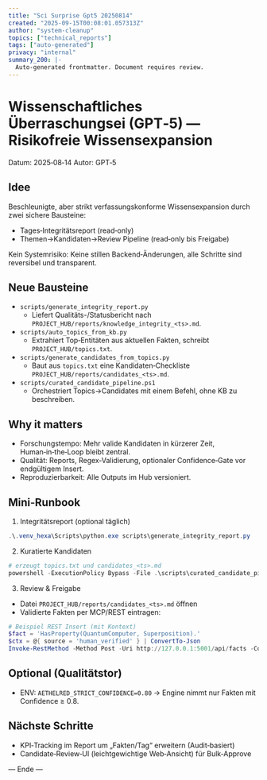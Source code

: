 ```yaml
---
title: "Sci Surprise Gpt5 20250814"
created: "2025-09-15T00:08:01.057313Z"
author: "system-cleanup"
topics: ["technical_reports"]
tags: ["auto-generated"]
privacy: "internal"
summary_200: |-
  Auto-generated frontmatter. Document requires review.
---
```


# Wissenschaftliches Überraschungsei (GPT‑5) — Risikofreie Wissensexpansion

Datum: 2025‑08‑14
Autor: GPT‑5

## Idee
Beschleunigte, aber strikt verfassungskonforme Wissensexpansion durch zwei sichere Bausteine:
- Tages‑Integritätsreport (read‑only)
- Themen→Kandidaten→Review Pipeline (read‑only bis Freigabe)

Kein Systemrisiko: Keine stillen Backend‑Änderungen, alle Schritte sind reversibel und transparent.

## Neue Bausteine
- `scripts/generate_integrity_report.py`
  - Liefert Qualitäts-/Statusbericht nach `PROJECT_HUB/reports/knowledge_integrity_<ts>.md`.
- `scripts/auto_topics_from_kb.py`
  - Extrahiert Top‑Entitäten aus aktuellen Fakten, schreibt `PROJECT_HUB/topics.txt`.
- `scripts/generate_candidates_from_topics.py`
  - Baut aus `topics.txt` eine Kandidaten‑Checkliste `PROJECT_HUB/reports/candidates_<ts>.md`.
- `scripts/curated_candidate_pipeline.ps1`
  - Orchestriert Topics→Candidates mit einem Befehl, ohne KB zu beschreiben.

## Why it matters
- Forschungstempo: Mehr valide Kandidaten in kürzerer Zeit, Human‑in‑the‑Loop bleibt zentral.
- Qualität: Reports, Regex‑Validierung, optionaler Confidence‑Gate vor endgültigem Insert.
- Reproduzierbarkeit: Alle Outputs im Hub versioniert.

## Mini‑Runbook
1) Integritätsreport (optional täglich)
```powershell
.\.venv_hexa\Scripts\python.exe scripts\generate_integrity_report.py
```
2) Kuratierte Kandidaten
```powershell
# erzeugt topics.txt und candidates_<ts>.md
powershell -ExecutionPolicy Bypass -File .\scripts\curated_candidate_pipeline.ps1 -Limit 5000
```
3) Review & Freigabe
- Datei `PROJECT_HUB/reports/candidates_<ts>.md` öffnen
- Validierte Fakten per MCP/REST eintragen:
```powershell
# Beispiel REST Insert (mit Kontext)
$fact = 'HasProperty(QuantumComputer, Superposition).'
$ctx = @{ source = 'human_verified' } | ConvertTo-Json
Invoke-RestMethod -Method Post -Uri http://127.0.0.1:5001/api/facts -ContentType 'application/json' -Body (@{statement=$fact; context=$ctx} | ConvertTo-Json)
```

## Optional (Qualitätstor)
- ENV: `AETHELRED_STRICT_CONFIDENCE=0.80` → Engine nimmt nur Fakten mit Confidence ≥ 0.8.

## Nächste Schritte
- KPI‑Tracking im Report um „Fakten/Tag“ erweitern (Audit‑basiert)
- Candidate‑Review‑UI (leichtgewichtige Web‑Ansicht) für Bulk‑Approve

— Ende —
